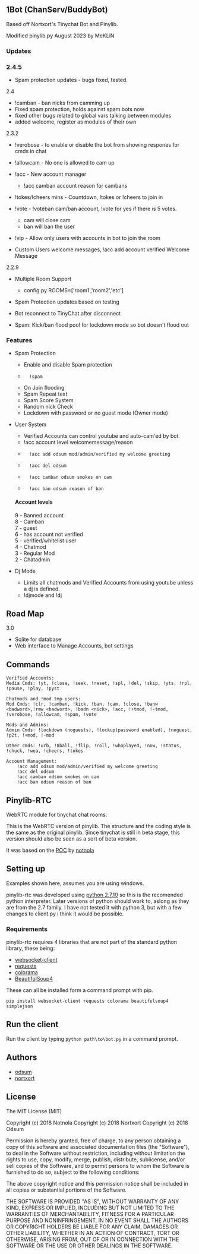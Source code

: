 
## 1Bot (ChanServ/BuddyBot)

Based off Nortxort's Tinychat Bot and Pinylib.

Modified pinylib.py August 2023 by MeKLiN

### Updates

### 2.4.5
- Spam protection updates - bugs fixed, tested.

2.4
- !camban - ban nicks from camming up
- Fixed spam protection, holds against spam bots now
- fixed other bugs related to global vars talking between modules
- added welcome, register as modules of their own


2.3.2 
- !verobose - to enable or disable the bot from showing respones for cmds in chat
- !allowcam - No one is allowed to cam up
- !acc - New account manager
    - !acc camban account reason for cambans
- !tokes/!cheers mins - Countdown, !tokes or !cheers to join in
- !vote - !voteban cam/ban account, !vote for yes if there is 5 votes.
    - cam will close cam
    - ban will ban the user
 
- !vip - Allow only users with accounts in bot to join the room
- Custom Users welcome messages, !acc add account verified Welcome Message

2.2.9
- Multiple Room Support
    - config.py ROOMS=['room1','room2','etc']

- Spam Protection updates based on testing
- Bot reconnect to TinyChat after disconnect
- Spam: Kick/ban flood pool for lockdown mode so bot doesn't flood out 


### Features

- Spam Protection
    - Enable and disable Spam protection
    -       !spam
	- On Join flooding
	- Spam Repeat text
	- Spam Score System
	- Random nick Check
	- Lockdown with password or no guest mode (Owner mode)

- User System
	- Verified Accounts can control youtube and auto-cam'ed by bot
	- !acc account level welcomemessage/reason
    -       !acc add odsum mod/admin/verified my welcome greeting
    -       !acc del odsum 
    -       !acc camban odsum smokes on cam
    -       !acc ban odsum reason of ban

    #### Account levels
    9 - Banned account<br />
    8 - Camban<br />
    7 - guest<br />
    6 - has account not verified<br />
    5 - verified/whitelist user<br />
    4 - Chatmod<br />
    3 - Regular Mod<br />
    2 - Chatadmin<br />

- Dj Mode
	- Limits all chatmods and Verified Accounts from using youtube unless a dj is defined.
	- !djmode and !dj <nick>

## Road Map

3.0 
- Sqlite for database
- Web interface to Manage Accounts, bot settings
 
## Commands

	Verified Accounts:
	Media Cmds: !yt, !close, !seek, !reset, !spl, !del, !skip, !yts, !rpl, !pause, !play, !pyst

	Chatmods and !mod tmp users:
	Mod Cmds: !clr, !camban, !kick, !ban, !cam, !close, !banw <badword>,!rmw <badword>, !badn <nick>, !acc, !+tmod, !-tmod, !verobose, !allowcam, !spam, !vote

	Mods and Admins:
	Admin Cmds: !lockdown (noguests), !lockup(password enabled), !noguest, !p2t, !+mod, !-mod

	Other cmds: !urb, !8ball, !flip, !roll, !whoplayed, !now, !status, !chuck, !wea, !cheers, !tokes

    Account Management:
        !acc add odsum mod/admin/verified my welcome greeting
        !acc del odsum 
        !acc camban odsum smokes on cam
        !acc ban odsum reason of ban

## Pinylib-RTC

WebRTC module for tinychat chat rooms.

This is the WebRTC version of pinylib. The structure and the coding style is the same as the original pinylib. Since tinychat is still in beta stage, this version should also be seen as a sort of beta version.

It was based on the [POC](https://github.com/notnola/TcRTC) by [notnola](https://github.com/notnola)


## Setting up

Examples shown here, assumes you are using windows.

pinylib-rtc was developed using [python 2.7.10](https://www.python.org/downloads/windows/ "python for windows") so this is the recomended python interpreter. Later versions of python should work to, aslong as they are from the 2.7 family. I have not tested it with python 3, but with a few changes to client.py i think it would be possible.

### Requirements

pinylib-rtc requires 4 libraries that are not part of the standard python library, these being:

* [websocket-client](https://github.com/websocket-client/websocket-client)
* [requests](https://github.com/kennethreitz/requests "requests")
* [colorama](https://github.com/tartley/colorama "Colorama")
* [BeautifulSoup4](https://www.crummy.com/software/BeautifulSoup/bs4/doc/ "beautifulsoup4")

These can all be installed form a command prompt with pip.

`pip install websocket-client requests colorama beautifulsoup4 simplejson`


## Run the client

Run the client by typing `python path\to\bot.py` in a command prompt.


## Authors
* [odsum](https://github.com/odsum)
* [nortxort](https://github.com/nortxort)


## License

The MIT License (MIT)

Copyright (c) 2018 Notnola
Copyright (c) 2018 Nortxort
Copyright (c) 2018 Odsum

Permission is hereby granted, free of charge, to any person obtaining a copy of this software
and associated documentation files (the "Software"), to deal in the Software without restriction,
including without limitation the rights to use, copy, modify, merge, publish, distribute,
sublicense, and/or sell copies of the Software, and to permit persons to whom the Software
is furnished to do so, subject to the following conditions:

The above copyright notice and this permission notice
shall be included in all copies or substantial portions of the Software.

THE SOFTWARE IS PROVIDED "AS IS", WITHOUT WARRANTY OF ANY KIND, 
EXPRESS OR IMPLIED, INCLUDING BUT NOT LIMITED TO THE WARRANTIES OF MERCHANTABILITY, 
FITNESS FOR A PARTICULAR PURPOSE AND NONINFRINGEMENT. 
IN NO EVENT SHALL THE AUTHORS OR COPYRIGHT HOLDERS BE LIABLE FOR ANY CLAIM, 
DAMAGES OR OTHER LIABILITY, WHETHER IN AN ACTION OF CONTRACT, TORT OR OTHERWISE, 
ARISING FROM, OUT OF OR IN CONNECTION WITH THE SOFTWARE OR THE USE OR OTHER DEALINGS IN THE SOFTWARE.

